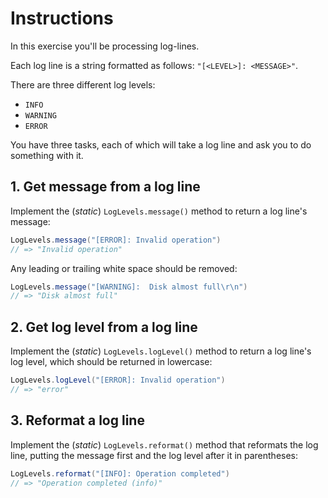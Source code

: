 # Instructions

In this exercise you'll be processing log-lines.

Each log line is a string formatted as follows: `"[<LEVEL>]: <MESSAGE>"`.

There are three different log levels:

- `INFO`
- `WARNING`
- `ERROR`

You have three tasks, each of which will take a log line and ask you to do something with it.

## 1. Get message from a log line

Implement the (_static_) `LogLevels.message()` method to return a log line's message:

```java
LogLevels.message("[ERROR]: Invalid operation")
// => "Invalid operation"
```

Any leading or trailing white space should be removed:

```java
LogLevels.message("[WARNING]:  Disk almost full\r\n")
// => "Disk almost full"
```

## 2. Get log level from a log line

Implement the (_static_) `LogLevels.logLevel()` method to return a log line's log level, which should be returned in lowercase:

```java
LogLevels.logLevel("[ERROR]: Invalid operation")
// => "error"
```

## 3. Reformat a log line

Implement the (_static_) `LogLevels.reformat()` method that reformats the log line, putting the message first and the log level after it in parentheses:

```java
LogLevels.reformat("[INFO]: Operation completed")
// => "Operation completed (info)"
```
